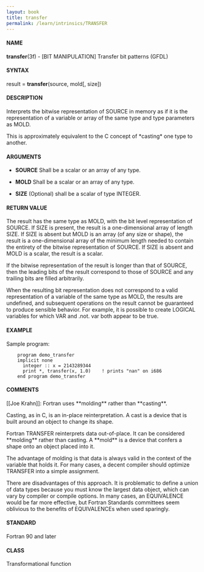 ```yaml
---
layout: book
title: transfer
permalink: /learn/intrinsics/TRANSFER
---
```

#### NAME

__transfer__(3f) - \[BIT MANIPULATION\] Transfer bit patterns
(GFDL)

#### SYNTAX

result = __transfer__(source, mold\[, size\])

#### DESCRIPTION

Interprets the bitwise representation of SOURCE in memory as if it is
the representation of a variable or array of the same type and type
parameters as MOLD.

This is approximately equivalent to the C concept of \*casting\* one
type to another.

#### ARGUMENTS

  - __SOURCE__
    Shall be a scalar or an array of any type.

  - __MOLD__
    Shall be a scalar or an array of any type.

  - __SIZE__
    (Optional) shall be a scalar of type INTEGER.

#### RETURN VALUE

The result has the same type as MOLD, with the bit level representation
of SOURCE. If SIZE is present, the result is a one-dimensional array of
length SIZE. If SIZE is absent but MOLD is an array (of any size or
shape), the result is a one-dimensional array of the minimum length
needed to contain the entirety of the bitwise representation of SOURCE.
If SIZE is absent and MOLD is a scalar, the result is a scalar.

If the bitwise representation of the result is longer than that of
SOURCE, then the leading bits of the result correspond to those of
SOURCE and any trailing bits are filled arbitrarily.

When the resulting bit representation does not correspond to a valid
representation of a variable of the same type as MOLD, the results are
undefined, and subsequent operations on the result cannot be guaranteed
to produce sensible behavior. For example, it is possible to create
LOGICAL variables for which VAR and .not. var both appear to be true.

#### EXAMPLE

Sample program:

```
    program demo_transfer
    implicit none
      integer :: x = 2143289344
      print *, transfer(x, 1.0)    ! prints "nan" on i686
    end program demo_transfer
```

#### COMMENTS

\[\[Joe Krahn\]\]: Fortran uses \*\*molding\*\* rather than
\*\*casting\*\*.

Casting, as in C, is an in-place reinterpretation. A cast is a device
that is built around an object to change its shape.

Fortran TRANSFER reinterprets data out-of-place. It can be considered
\*\*molding\*\* rather than casting. A \*\*mold\*\* is a device that
confers a shape onto an object placed into it.

The advantage of molding is that data is always valid in the context of
the variable that holds it. For many cases, a decent compiler should
optimize TRANSFER into a simple assignment.

There are disadvantages of this approach. It is problematic to define a
union of data types because you must know the largest data object, which
can vary by compiler or compile options. In many cases, an EQUIVALENCE
would be far more effective, but Fortran Standards committees seem
oblivious to the benefits of EQUIVALENCEs when used sparingly.

#### STANDARD

Fortran 90 and later

#### CLASS

Transformational function
